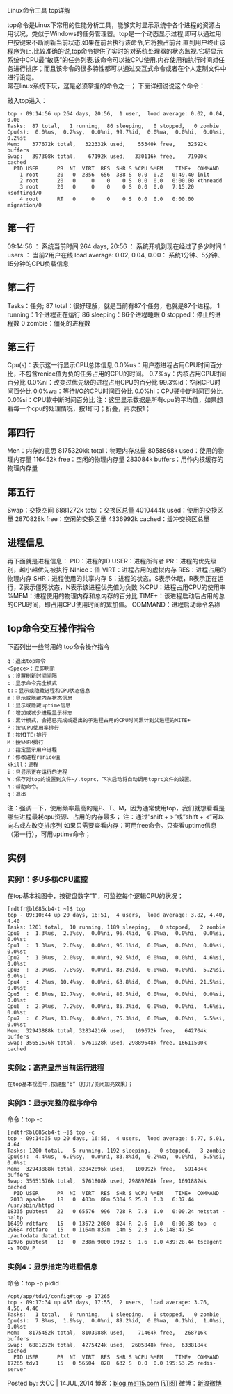 Linux命令工具 top详解

top命令是Linux下常用的性能分析工具，能够实时显示系统中各个进程的资源占用状况，类似于Windows的任务管理器。top是一个动态显示过程,即可以通过用户按键来不断刷新当前状态.如果在前台执行该命令,它将独占前台,直到用户终止该程序为止.比较准确的说,top命令提供了实时的对系统处理器的状态监视.它将显示系统中CPU最“敏感”的任务列表.该命令可以按CPU使用.内存使用和执行时间对任务进行排序；而且该命令的很多特性都可以通过交互式命令或者在个人定制文件中进行设定。  
常在linux系统下玩，这是必须掌握的命令之一；
下面详细说说这个命令：

敲入top进入：
```
top - 09:14:56 up 264 days, 20:56,  1 user,  load average: 0.02, 0.04, 0.00
Tasks:  87 total,   1 running,  86 sleeping,   0 stopped,   0 zombie
Cpu(s):  0.0%us,  0.2%sy,  0.0%ni, 99.7%id,  0.0%wa,  0.0%hi,  0.0%si,  0.2%st
Mem:    377672k total,   322332k used,    55340k free,    32592k buffers
Swap:   397308k total,    67192k used,   330116k free,    71900k cached
  PID USER      PR  NI  VIRT  RES  SHR S %CPU %MEM    TIME+  COMMAND                                        
    1 root      20   0  2856  656  388 S  0.0  0.2   0:49.40 init                                            
    2 root      20   0     0    0    0 S  0.0  0.0   0:00.00 kthreadd                                        
    3 root      20   0     0    0    0 S  0.0  0.0   7:15.20 ksoftirqd/0                                     
    4 root      RT   0     0    0    0 S  0.0  0.0   0:00.00 migration/0                          

```

## 第一行
09:14:56 ：     系统当前时间
264 days, 20:56 ：   系统开机到现在经过了多少时间
1 users  ：            当前2用户在线
load average: 0.02, 0.04, 0.00：        系统1分钟、5分钟、15分钟的CPU负载信息
 
## 第二行
Tasks：任务;
87 total：很好理解，就是当前有87个任务，也就是87个进程。
1 running：1个进程正在运行
86 sleeping：86个进程睡眠
0 stopped：停止的进程数
0 zombie：僵死的进程数
 
## 第三行
Cpu(s)：表示这一行显示CPU总体信息
0.0%us：用户态进程占用CPU时间百分比，不包含renice值为负的任务占用的CPU的时间。
0.7%sy：内核占用CPU时间百分比
0.0%ni：改变过优先级的进程占用CPU的百分比
99.3%id：空闲CPU时间百分比
0.0%wa：等待I/O的CPU时间百分比
0.0%hi：CPU硬中断时间百分比
0.0%si：CPU软中断时间百分比
注：这里显示数据是所有cpu的平均值，如果想看每一个cpu的处理情况，按1即可；折叠，再次按1；

## 第四行
Men：内存的意思
8175320kk total：物理内存总量
8058868k used：使用的物理内存量
116452k free：空闲的物理内存量
283084k buffers：用作内核缓存的物理内存量
 
## 第五行
Swap：交换空间
6881272k total：交换区总量
4010444k used：使用的交换区量
2870828k free：空闲的交换区量
4336992k cached：缓冲交换区总量

## 进程信息
再下面就是进程信息：
PID：进程的ID
USER：进程所有者
PR：进程的优先级别，越小越优先被执行
NInice：值
VIRT：进程占用的虚拟内存
RES：进程占用的物理内存
SHR：进程使用的共享内存
S：进程的状态。S表示休眠，R表示正在运行，Z表示僵死状态，N表示该进程优先值为负数
%CPU：进程占用CPU的使用率
%MEM：进程使用的物理内存和总内存的百分比
TIME+：该进程启动后占用的总的CPU时间，即占用CPU使用时间的累加值。
COMMAND：进程启动命令名称
 
## top命令交互操作指令
下面列出一些常用的 top命令操作指令
```
q：退出top命令
<Space>：立即刷新
s：设置刷新时间间隔
c：显示命令完全模式
t:：显示或隐藏进程和CPU状态信息
m：显示或隐藏内存状态信息
l：显示或隐藏uptime信息
f：增加或减少进程显示标志
S：累计模式，会把已完成或退出的子进程占用的CPU时间累计到父进程的MITE+
P：按%CPU使用率排行
T：按MITE+排行
M：按%MEM排行
u：指定显示用户进程
r：修改进程renice值
kkill：进程
i：只显示正在运行的进程
W：保存对top的设置到文件~/.toprc，下次启动将自动调用toprc文件的设置。
h：帮助命令。
q：退出
```

注：强调一下，使用频率最高的是P、T、M，因为通常使用top，我们就想看看是哪些进程最耗cpu资源、占用的内存最多；
注：通过”shift + >”或”shift + <”可以向右或左改变排序列
如果只需要查看内存：可用free命令。只查看uptime信息（第一行），可用uptime命令；

## 实例
### 实例1：多U多核CPU监控
在top基本视图中，按键盘数字“1”，可监控每个逻辑CPU的状况；
```
[rdtfr@bl685cb4-t ~]$ top
top - 09:10:44 up 20 days, 16:51,  4 users,  load average: 3.82, 4.40, 4.40
Tasks: 1201 total,  10 running, 1189 sleeping,   0 stopped,   2 zombie
Cpu0  :  1.3%us,  2.3%sy,  0.0%ni, 96.4%id,  0.0%wa,  0.0%hi,  0.0%si,  0.0%st
Cpu1  :  1.3%us,  2.6%sy,  0.0%ni, 96.1%id,  0.0%wa,  0.0%hi,  0.0%si,  0.0%st
Cpu2  :  1.0%us,  2.0%sy,  0.0%ni, 92.5%id,  0.0%wa,  0.0%hi,  4.6%si,  0.0%st
Cpu3  :  3.9%us,  7.8%sy,  0.0%ni, 83.2%id,  0.0%wa,  0.0%hi,  5.2%si,  0.0%st
Cpu4  :  4.2%us, 10.4%sy,  0.0%ni, 63.8%id,  0.0%wa,  0.0%hi, 21.5%si,  0.0%st
Cpu5  :  6.8%us, 12.7%sy,  0.0%ni, 80.5%id,  0.0%wa,  0.0%hi,  0.0%si,  0.0%st
Cpu6  :  2.9%us,  7.2%sy,  0.0%ni, 85.3%id,  0.0%wa,  0.0%hi,  4.6%si,  0.0%st
Cpu7  :  6.2%us, 13.0%sy,  0.0%ni, 75.3%id,  0.0%wa,  0.0%hi,  5.5%si,  0.0%st
Mem:  32943888k total, 32834216k used,   109672k free,   642704k buffers
Swap: 35651576k total,  5761928k used, 29889648k free, 16611500k cached
```

### 实例2：高亮显示当前运行进程
```
在top基本视图中,按键盘“b”（打开/关闭加亮效果）；
```

### 实例3：显示完整的程序命令
命令：top -c
```
[rdtfr@bl685cb4-t ~]$ top -c
top - 09:14:35 up 20 days, 16:55,  4 users,  load average: 5.77, 5.01, 4.64
Tasks: 1200 total,   5 running, 1192 sleeping,   0 stopped,   3 zombie
Cpu(s):  4.4%us,  6.0%sy,  0.0%ni, 83.8%id,  0.2%wa,  0.0%hi,  5.5%si,  0.0%st
Mem:  32943888k total, 32842896k used,   100992k free,   591484k buffers
Swap: 35651576k total,  5761808k used, 29889768k free, 16918824k cached
  PID USER      PR  NI  VIRT  RES  SHR S %CPU %MEM    TIME+  COMMAND                                       
 2013 apache    18   0  403m  88m 5304 S 25.0  0.3   6:37.44 /usr/sbin/httpd                                
18335 pubtest   22   0 65576  996  728 R  7.8  0.0   0:00.24 netstat -naltp                            
16499 rdtfare   15   0 13672 2080  824 R  2.6  0.0   0:00.38 top -c                                         
29684 rdtfare   15   0 1164m 837m  14m S  2.3  2.6 148:47.54 ./autodata data1.txt                     
12976 pubtest   18   0  238m 9000 1932 S  1.6  0.0 439:28.44 tscagent -s TOEV_P 
```

### 实例4：显示指定的进程信息
命令：top -p pidid
```
/opt/app/tdv1/config#top -p 17265
top - 09:17:34 up 455 days, 17:55,  2 users,  load average: 3.76, 4.56, 4.46
Tasks:   1 total,   0 running,   1 sleeping,   0 stopped,   0 zombie
Cpu(s):  7.8%us,  1.9%sy,  0.0%ni, 89.2%id,  0.0%wa,  0.1%hi,  1.0%si,  0.0%st
Mem:   8175452k total,  8103988k used,    71464k free,   268716k buffers
Swap:  6881272k total,  4275424k used,  2605848k free,  6338184k cached
  PID USER      PR  NI  VIRT  RES  SHR S %CPU %MEM    TIME+  COMMAND                   
17265 tdv1      15   0 56504  828  632 S  0.0  0.0 195:53.25 redis-server                                   
```


Posted by: 大CC | 14JUL,2014
博客：[blog.me115.com](http://blog.me115.com) [[订阅](http://feed.feedsky.com/me115)]
微博：[新浪微博](http://weibo.com/bigcc115)

